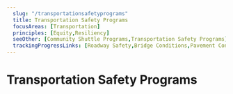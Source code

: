 ```yaml
---
  slug: "/transportationsafetyprograms"
  title: Transportation Safety Programs 
  focusAreas: [Transportation]
  principles: [Equity,Resiliency]
  seeOther: [Community Shuttle Programs,Transportation Safety Programs]
  trackingProgressLinks: [Roadway Safety,Bridge Conditions,Pavement Conditions]
---
```

# Transportation Safety Programs